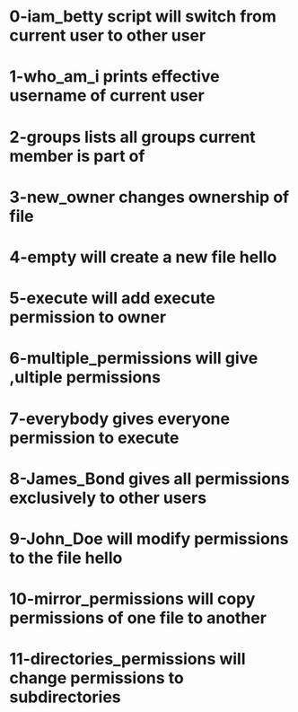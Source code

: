 # 0-iam_betty script will switch from current user to other user
# 1-who_am_i prints effective username of current user
# 2-groups lists all groups current member is part of
# 3-new_owner changes ownership of file
# 4-empty will create a new file hello
# 5-execute will add execute permission to owner
# 6-multiple_permissions will give ,ultiple permissions
# 7-everybody gives everyone permission to execute
# 8-James_Bond gives all permissions exclusively to other users
# 9-John_Doe will modify permissions to the file hello
# 10-mirror_permissions will copy permissions of one file to another
# 11-directories_permissions will change permissions to subdirectories
